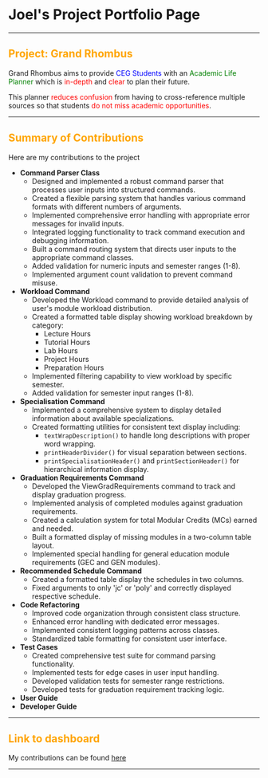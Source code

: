 # Joel's Project Portfolio Page

---
<h2>
<span style="color:orange;">Project: Grand Rhombus</span>
</h2>
Grand Rhombus aims to provide <span style="color:blue;">CEG Students</span> with an 
<span style="color:green;">Academic Life Planner</span> which is <span style="color:red;"> in-depth 
</span> and <span style="color:red;"> clear </span> to plan their future.

This planner <span style="color:red;">reduces confusion</span> from having to cross-reference multiple sources 
so that students <span style="color:red;">do not miss academic opportunities</span>.

---

<h2>
<span style="color:orange;">Summary of Contributions</span>
</h2>

Here are my contributions to the project

- **Command Parser Class**
  - Designed and implemented a robust command parser that processes user inputs into structured commands.
  - Created a flexible parsing system that handles various command formats with different numbers of arguments.
  - Implemented comprehensive error handling with appropriate error messages for invalid inputs.
  - Integrated logging functionality to track command execution and debugging information.
  - Built a command routing system that directs user inputs to the appropriate command classes.
  - Added validation for numeric inputs and semester ranges (1-8).
  - Implemented argument count validation to prevent command misuse.
- **Workload Command**
  - Developed the Workload command to provide detailed analysis of user's module workload distribution.
  - Created a formatted table display showing workload breakdown by category:
    - Lecture Hours
    - Tutorial Hours
    - Lab Hours
    - Project Hours
    - Preparation Hours
  - Implemented filtering capability to view workload by specific semester.
  - Added validation for semester input ranges (1-8).
- **Specialisation Command**
  - Implemented a comprehensive system to display detailed information about available specializations.
  - Created formatting utilities for consistent text display including:
    - `textWrapDescription()` to handle long descriptions with proper word wrapping.
    - `printHeaderDivider()` for visual separation between sections.
    - `printSpecialisationHeader()` and `printSectionHeader()` for hierarchical information display.
- **Graduation Requirements Command**
  - Developed the ViewGradRequirements command to track and display graduation progress.
  - Implemented analysis of completed modules against graduation requirements.
  - Created a calculation system for total Modular Credits (MCs) earned and needed.
  - Built a formatted display of missing modules in a two-column table layout.
  - Implemented special handling for general education module requirements (GEC and GEN modules).
- **Recommended Schedule Command**
  - Created a formatted table display the schedules in two columns.
  - Fixed arguments to only 'jc' or 'poly' and correctly displayed respective schedule.
- **Code Refactoring**
  - Improved code organization through consistent class structure.
  - Enhanced error handling with dedicated error messages.
  - Implemented consistent logging patterns across classes.
  - Standardized table formatting for consistent user interface.
- **Test Cases**
  - Created comprehensive test suite for command parsing functionality.
  - Implemented tests for edge cases in user input handling.
  - Developed validation tests for semester range restrictions.
  - Developed tests for graduation requirement tracking logic.
- **User Guide**
- **Developer Guide**

---

<h2>
<span style="color:orange;">Link to dashboard</span>
</h2>

My contributions can be found
[here](https://nus-cs2113-ay2425s2.github.io/tp-dashboard/?search=itsjoelha&breakdown=true)


---

